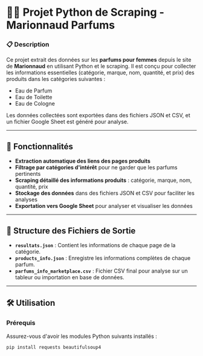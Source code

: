 # 🕵️‍♀️ Projet Python de Scraping - Marionnaud Parfums

### 📋 Description
Ce projet extrait des données sur les **parfums pour femmes** depuis le site de **Marionnaud** en utilisant Python et le scraping. Il est conçu pour collecter les informations essentielles (catégorie, marque, nom, quantité, et prix) des produits dans les catégories suivantes :
- Eau de Parfum
- Eau de Toilette
- Eau de Cologne

Les données collectées sont exportées dans des fichiers JSON et CSV, et un fichier Google Sheet est généré pour analyse.

---

## 🚀 Fonctionnalités

- **Extraction automatique des liens des pages produits**
- **Filtrage par catégories d'intérêt** pour ne garder que les parfums pertinents
- **Scraping détaillé des informations produits** : catégorie, marque, nom, quantité, prix
- **Stockage des données** dans des fichiers JSON et CSV pour faciliter les analyses
- **Exportation vers Google Sheet** pour analyser et visualiser les données

---

## 📁 Structure des Fichiers de Sortie

- **`resultats.json`** : Contient les informations de chaque page de la catégorie.
- **`products_info.json`** : Enregistre les informations complètes de chaque parfum.
- **`parfums_info_marketplace.csv`** : Fichier CSV final pour analyse sur un tableur ou importation en base de données.

---

## 🛠️ Utilisation

### Prérequis
Assurez-vous d'avoir les modules Python suivants installés :
```bash
pip install requests beautifulsoup4
